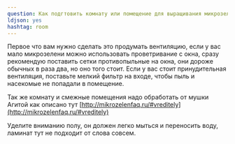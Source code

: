 ```yaml
---
question: Как подгтовить комнату или помещение для выращивания микрозелени?
ldjson: yes 
hashtag: room
---
```


Первое что вам нужно сделать это продумать вентиляцию, если у вас мало микрозелени можно использовать проветривание с окна, сразу рекомендую поставить сетки противопыльные на окна, они дороже обычных в раза два, но оно того стоит. Если у вас стоит принудительная вентиляция, поставьте мелкий фильтр на входе, чтобы пыль и насекомые не попадали в помещение.

Так же комнату и смежные помещения надо обработать от мушки Агитой как описано тут [http://mikrozelenfaq.ru/#vreditely](http://mikrozelenfaq.ru/#vreditely)

Уделите вниманию полу, он должен легко мыться и переносить воду, ламинат тут не подходит от слова совсем. 

